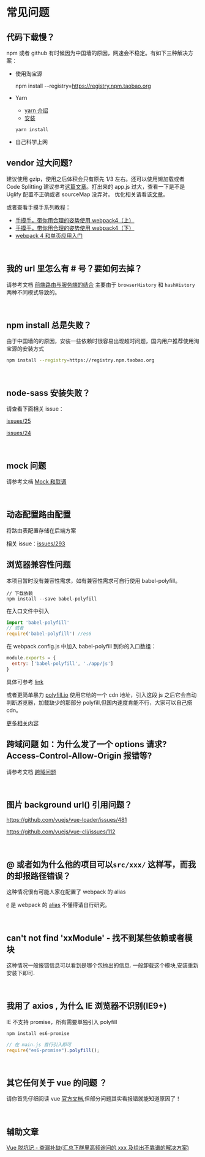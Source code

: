 # 常见问题

## 代码下载慢？

npm 或者 github 有时候因为中国墙的原因，网速会不稳定。有如下三种解决方案：

- 使用淘宝源

  npm install --registry=https://registry.npm.taobao.org

- Yarn

  - [yarn 介绍](https://github.com/yarnpkg/yarn)
  - [安装](https://yarn.bootcss.com/docs/install/#mac-stable)

  `yarn install`

- 自己科学上网

## vendor 过大问题?

建议使用 gzip，使用之后体积会只有原先 1/3 左右。还可以使用懒加载或者 Code Splitting 建议参考[这篇文章](https://zhuanlan.zhihu.com/p/26710831)。打出来的 app.js 过大，查看一下是不是 Uglify 配置不正确或者 sourceMap 没弄对。
优化相关请看该[文章](https://zhuanlan.zhihu.com/p/27710902)。

或者查看手摸手系列教程：

- [手摸手，带你用合理的姿势使用 webpack4（上）](https://juejin.im/post/5b56909a518825195f499806)
- [手摸手，带你用合理的姿势使用 webpack4（下）](https://juejin.im/post/5b5d6d6f6fb9a04fea58aabc)
- [webpack 4 和单页应用入门](https://github.com/wallstreetcn/webpack-and-spa-guide)

<br/>

## 我的 url 里怎么有 # 号？要如何去掉？

请参考文档 [前端路由与服务端的结合](../essentials/deploy.md#前端路由与服务端的结合) 主要由于 `browserHistory` 和 `hashHistory` 两种不同模式导致的。

<br/>

## npm install 总是失败？

由于中国墙的的原因，安装一些依赖时很容易出现超时问题，国内用户推荐使用淘宝源的安装方式

```bash
npm install --registry=https://registry.npm.taobao.org
```

<br/>

## node-sass 安装失败？

请查看下面相关 issue：

[issues/25](https://github.com/PanJiaChen/vue-element-admin/issues/25)

[issues/24](https://github.com/PanJiaChen/vue-element-admin/issues/24)

<br/>

## mock 问题

请参考文档 [Mock 和联调](../essentials/mock-api.md)

<br/>

## 动态配置路由配置

将路由表配置存储在后端方案

相关 issue：[issues/293](https://github.com/PanJiaChen/vue-element-admin/issues/293)
<br/>

## 浏览器兼容性问题

本项目暂时没有兼容性需求，如有兼容性需求可自行使用 babel-polyfill。

```shell
// 下载依赖
npm install --save babel-polyfill
```

在入口文件中引入

```js
import 'babel-polyfill'
// 或者
require('babel-polyfill') //es6
```

在 webpack.config.js 中加入 babel-polyfill 到你的入口数组：

```js
module.exports = {
  entry: ['babel-polyfill', './app/js']
}
```

具体可参考 [link](https://babeljs.io/docs/en/babel-polyfill/)

或者更简单暴力 [polyfill.io](https://cdn.polyfill.io/v3/) 使用它给的一个 cdn 地址，引入这段 js 之后它会自动判断游览器，加载缺少的那部分 polyfill,但国内速度肯能不行，大家可以自己搭 cdn。

[更多相关内容](https://segmentfault.com/a/1190000010106158)

## 跨域问题 如：为什么发了一个 options 请求? Access-Control-Allow-Origin 报错等?

请参考文档 [跨域问题](../advanced/cors.md)

<br/>

## 图片 background url() 引用问题？

https://github.com/vuejs/vue-loader/issues/481

https://github.com/vuejs/vue-cli/issues/112

<br/>

## @ 或者如为什么他的项目可以`src/xxx/` 这样写，而我的却报路径错误？

这种情况很有可能人家在配置了 webpack 的 alias

`@` 是 webpack 的 [alias](https://webpack.js.org/configuration/resolve/#resolve-alias) 不懂得请自行研究。

<br/>

## can't not find 'xxModule' - 找不到某些依赖或者模块

这种情况一般报错信息可以看到是哪个包抛出的信息.
一般卸载这个模块,安装重新安装下即可.

<br/>

## 我用了 axios , 为什么 IE 浏览器不识别(IE9+)

IE 不支持 promise，所有需要单独引入 polyfill

```js
npm install es6-promise

// 在 main.js 首行引入即可
require("es6-promise").polyfill();
```

<br/>

## 其它任何关于 vue 的问题 ？

请你首先仔细阅读 vue [官方文档](https://cn.vuejs.org/index.html),但部分问题其实看报错就能知道原因了！

<br/>

## 辅助文章

[Vue 脱坑记 - 查漏补缺(汇总下群里高频询问的 xxx 及给出不靠谱的解决方案)](https://juejin.im/post/59fa9257f265da43062a1b0e)
